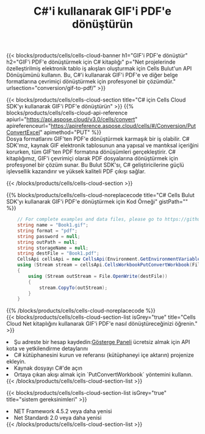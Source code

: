 ﻿---
title:  C#'i kullanarak GIF'i PDF'e dönüştürün
description:  GIF formatındaki bir dosyayı PDF formatındaki bir dosyaya dönüştürmek için C# için Aspose.Cells Cloud SDK'yı kullanma.
kwords: Excel, Convert GIF to PDF, REST, C#
howto: How to convert GIF to PDF using Aspose.Cells Cloud C# library.
---
{{< blocks/products/cells/cells-cloud-banner h1="GIF\'i PDF\'e dönüştür" h2="GIF\'i PDF\'e dönüştürmek için C# kitaplığı" p="Net projelerinde özelleştirilmiş elektronik tablo iş akışları oluşturmak için Cells Bulut\'un API Dönüşümünü kullanın. Bu, C#\'i kullanarak GIF\'i PDF\'e ve diğer belge formatlarına çevrimiçi dönüştürmek için profesyonel bir çözümdür." urlsection="conversion/gif-to-pdf/" >}}

{{< blocks/products/cells/cells-cloud-section title="C# için Cells Cloud SDK\'yı kullanarak GIF\'i PDF\'e dönüştürün" >}}
{{% blocks/products/cells/cells-cloud-api-reference apiurl="https://api.aspose.cloud/v3.0/cells/convert" apireferenceurl="https://apireference.aspose.cloud/cells/#/Conversion/PutConvertExcel" apimethod="PUT" %}}
<br/>
Dosya formatlarını GIF'ten PDF'e dönüştürmek karmaşık bir iş olabilir. C# SDK'mız, kaynak GIF elektronik tablosunun ana yapısal ve mantıksal içeriğini korurken, tüm GIF'ten PDF formatına dönüşümleri gerçekleştirir. C# kitaplığımız, GIF'i çevrimiçi olarak PDF dosyalarına dönüştürmek için profesyonel bir çözüm sunar. Bu Bulut SDK'sı, C# geliştiricilerine güçlü işlevsellik kazandırır ve yüksek kaliteli PDF çıkışı sağlar.

{{< /blocks/products/cells/cells-cloud-section >}}

{{% blocks/products/cells/cells-cloud-noreplacecode title="C# Cells Bulut SDK\'yı kullanarak GIF\'i PDF\'e dönüştürmek için Kod Örneği" gistPath="" %}}
 
```cs
    // For complete examples and data files, please go to https://github.com/aspose-cells-cloud/aspose-cells-cloud-dotnet/
    string name = "Book1.gif";
    string format = "pdf";
    string password = null;
    string outPath = null;
    string storageName = null;
    string destFile = "Book1.pdf";
    CellsApi cellsApi = new CellsApi(Environment.GetEnvironmentVariable("ProductClientId"), Environment.GetEnvironmentVariable("ProductClientSecret"));
    using (Stream stream = cellsApi.CellsWorkbookPutConvertWorkbook(File.OpenRead(name), format, password, outPath, storageName))
    {
        using (Stream outStream = File.OpenWrite(destFile))
        {
            stream.CopyTo(outStream);
        }
    }
```
 
{{% /blocks/products/cells/cells-cloud-noreplacecode %}}
<br/>
{{< blocks/products/cells/cells-cloud-section-list isGrey="true" title="Cells Cloud Net kitaplığını kullanarak GIF\'i PDF\'e nasıl dönüştüreceğinizi öğrenin." >}}
<li> Şu adreste bir hesap kaydedin:<a href="https://dashboard.aspose.cloud/">Gösterge Paneli</a> ücretsiz almak için API kota ve yetkilendirme detaylarını</li>
<li>C# kütüphanesini kurun ve referansı (kütüphaneyi içe aktarın) projenize ekleyin.</li>
<li>Kaynak dosyayı C#'de açın</li>
<li>Ortaya çıkan akışı almak için `PutConvertWorkbook` yöntemini kullanın.</li>
{{< /blocks/products/cells/cells-cloud-section-list >}}

{{< blocks/products/cells/cells-cloud-section-list isGrey="true" title="sistem gereksinimleri" >}}
<li>NET Framework 4.5.2 veya daha yenisi</li>
<li>Net Standardı 2.0 veya daha yenisi</li>
{{< /blocks/products/cells/cells-cloud-section-list >}}
